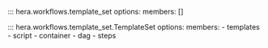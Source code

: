 ::: hera.workflows.template_set
    options:
        members: []

::: hera.workflows.template_set.TemplateSet
    options:
        members:
        - templates
        - script
        - container
        - dag
        - steps
